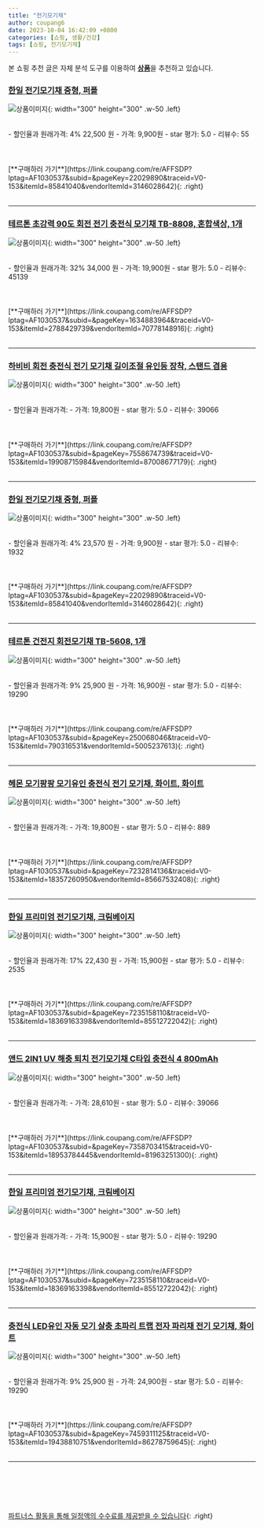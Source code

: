 ```yaml
---
title: "전기모기채"
author: coupang6
date: 2023-10-04 16:42:09 +0800
categories: [쇼핑, 생활/건강]
tags: [쇼핑, 전기모기채]
---
```


본 쇼핑 추천 글은 자체 분석 도구를 이용하여 [**상품**](https://link.coupang.com/a/bao1ui)을 추천하고 있습니다.

### [한일 전기모기채 중형, 퍼플](https://link.coupang.com/re/AFFSDP?lptag=AF1030537&subid=&pageKey=22029890&traceid=V0-153&itemId=85841040&vendorItemId=3146028642)

![상품이미지](https://thumbnail10.coupangcdn.com/thumbnails/remote/230x230ex/image/retail/images/2875005269048187-3ff9c5c5-a7d5-411f-99ce-d8c243ee0dca.jpg){: width="300" height="300" .w-50 .left}


<br>
- 할인율과 원래가격: 4%  22,500   원
- 가격: 9,900원
- star 평가: 5.0
- 리뷰수: 55
<br>
<br>
<br>
<br>
[**구매하러 가기**](https://link.coupang.com/re/AFFSDP?lptag=AF1030537&subid=&pageKey=22029890&traceid=V0-153&itemId=85841040&vendorItemId=3146028642){: .right}
<br>
<br>

---

### [테르톤 초강력 90도 회전 전기 충전식 모기채 TB-8808, 혼합색상, 1개](https://link.coupang.com/re/AFFSDP?lptag=AF1030537&subid=&pageKey=1634883964&traceid=V0-153&itemId=2788429739&vendorItemId=70778148916)

![상품이미지](https://thumbnail6.coupangcdn.com/thumbnails/remote/230x230ex/image/retail/images/2414692138715349-30bfb4a9-08b2-4b76-8b6b-1bf6b36eefce.jpg){: width="300" height="300" .w-50 .left}


<br>
- 할인율과 원래가격: 32%  34,000   원
- 가격: 19,900원
- star 평가: 5.0
- 리뷰수: 45139
<br>
<br>
<br>
<br>
[**구매하러 가기**](https://link.coupang.com/re/AFFSDP?lptag=AF1030537&subid=&pageKey=1634883964&traceid=V0-153&itemId=2788429739&vendorItemId=70778148916){: .right}
<br>
<br>

---

### [하비비 회전 충전식 전기 모기채 길이조절 유인등 장착, 스탠드 겸용](https://link.coupang.com/re/AFFSDP?lptag=AF1030537&subid=&pageKey=7558674739&traceid=V0-153&itemId=19908715984&vendorItemId=87008677179)

![상품이미지](https://thumbnail10.coupangcdn.com/thumbnails/remote/230x230ex/image/vendor_inventory/a7e5/f1cdb049f8a070ccb01f5b1774cef913b51710184aec4ac062a8fdd36f4b.jpg){: width="300" height="300" .w-50 .left}


<br>
- 할인율과 원래가격: 
- 가격: 19,800원
- star 평가: 5.0
- 리뷰수: 39066
<br>
<br>
<br>
<br>
[**구매하러 가기**](https://link.coupang.com/re/AFFSDP?lptag=AF1030537&subid=&pageKey=7558674739&traceid=V0-153&itemId=19908715984&vendorItemId=87008677179){: .right}
<br>
<br>

---

### [한일 전기모기채 중형, 퍼플](https://link.coupang.com/re/AFFSDP?lptag=AF1030537&subid=&pageKey=22029890&traceid=V0-153&itemId=85841040&vendorItemId=3146028642)

![상품이미지](https://thumbnail10.coupangcdn.com/thumbnails/remote/230x230ex/image/retail/images/2875005269048187-3ff9c5c5-a7d5-411f-99ce-d8c243ee0dca.jpg){: width="300" height="300" .w-50 .left}


<br>
- 할인율과 원래가격: 4%  23,570   원
- 가격: 9,900원
- star 평가: 5.0
- 리뷰수: 1932
<br>
<br>
<br>
<br>
[**구매하러 가기**](https://link.coupang.com/re/AFFSDP?lptag=AF1030537&subid=&pageKey=22029890&traceid=V0-153&itemId=85841040&vendorItemId=3146028642){: .right}
<br>
<br>

---

### [테르톤 건전지 회전모기채 TB-5608, 1개](https://link.coupang.com/re/AFFSDP?lptag=AF1030537&subid=&pageKey=250068046&traceid=V0-153&itemId=790316531&vendorItemId=5005237613)

![상품이미지](https://thumbnail8.coupangcdn.com/thumbnails/remote/230x230ex/image/retail/images/1666312968373676-bd76679c-99c0-47ce-872a-3c3466b1fe84.jpg){: width="300" height="300" .w-50 .left}


<br>
- 할인율과 원래가격: 9%  25,900   원
- 가격: 16,900원
- star 평가: 5.0
- 리뷰수: 19290
<br>
<br>
<br>
<br>
[**구매하러 가기**](https://link.coupang.com/re/AFFSDP?lptag=AF1030537&subid=&pageKey=250068046&traceid=V0-153&itemId=790316531&vendorItemId=5005237613){: .right}
<br>
<br>

---

### [헤몬 모기팡팡 모기유인 충전식 전기 모기채, 화이트, 화이트](https://link.coupang.com/re/AFFSDP?lptag=AF1030537&subid=&pageKey=7232814136&traceid=V0-153&itemId=18357260950&vendorItemId=85667532408)

![상품이미지](https://thumbnail10.coupangcdn.com/thumbnails/remote/230x230ex/image/vendor_inventory/e8ac/cb1a90834c426cff9cd38e6fda081cffd5c6037b177a10c90ee887f96100.jpg){: width="300" height="300" .w-50 .left}


<br>
- 할인율과 원래가격: 
- 가격: 19,800원
- star 평가: 5.0
- 리뷰수: 889
<br>
<br>
<br>
<br>
[**구매하러 가기**](https://link.coupang.com/re/AFFSDP?lptag=AF1030537&subid=&pageKey=7232814136&traceid=V0-153&itemId=18357260950&vendorItemId=85667532408){: .right}
<br>
<br>

---

### [한일 프리미엄 전기모기채, 크림베이지](https://link.coupang.com/re/AFFSDP?lptag=AF1030537&subid=&pageKey=7235158110&traceid=V0-153&itemId=18369163398&vendorItemId=85512722042)

![상품이미지](https://thumbnail9.coupangcdn.com/thumbnails/remote/230x230ex/image/rs_quotation_api/29lxojhq/53dd1782da53412aa739a538b47b224c.jpg){: width="300" height="300" .w-50 .left}


<br>
- 할인율과 원래가격: 17%  22,430   원
- 가격: 15,900원
- star 평가: 5.0
- 리뷰수: 2535
<br>
<br>
<br>
<br>
[**구매하러 가기**](https://link.coupang.com/re/AFFSDP?lptag=AF1030537&subid=&pageKey=7235158110&traceid=V0-153&itemId=18369163398&vendorItemId=85512722042){: .right}
<br>
<br>

---

### [앤드 2IN1 UV 해충 퇴치 전기모기채 C타입 충전식 4 800mAh](https://link.coupang.com/re/AFFSDP?lptag=AF1030537&subid=&pageKey=7358703415&traceid=V0-153&itemId=18953784445&vendorItemId=81963251300)

![상품이미지](https://thumbnail6.coupangcdn.com/thumbnails/remote/230x230ex/image/vendor_inventory/fd4f/eea852f02d6fce1738476648369ead892409c05dfb8faa6212347b9081f2.jpg){: width="300" height="300" .w-50 .left}


<br>
- 할인율과 원래가격: 
- 가격: 28,610원
- star 평가: 5.0
- 리뷰수: 39066
<br>
<br>
<br>
<br>
[**구매하러 가기**](https://link.coupang.com/re/AFFSDP?lptag=AF1030537&subid=&pageKey=7358703415&traceid=V0-153&itemId=18953784445&vendorItemId=81963251300){: .right}
<br>
<br>

---

### [한일 프리미엄 전기모기채, 크림베이지](https://link.coupang.com/re/AFFSDP?lptag=AF1030537&subid=&pageKey=7235158110&traceid=V0-153&itemId=18369163398&vendorItemId=85512722042)

![상품이미지](https://thumbnail9.coupangcdn.com/thumbnails/remote/230x230ex/image/rs_quotation_api/29lxojhq/53dd1782da53412aa739a538b47b224c.jpg){: width="300" height="300" .w-50 .left}


<br>
- 할인율과 원래가격: 
- 가격: 15,900원
- star 평가: 5.0
- 리뷰수: 19290
<br>
<br>
<br>
<br>
[**구매하러 가기**](https://link.coupang.com/re/AFFSDP?lptag=AF1030537&subid=&pageKey=7235158110&traceid=V0-153&itemId=18369163398&vendorItemId=85512722042){: .right}
<br>
<br>

---

### [충전식 LED유인 자동 모기 살충 초파리 트랩 전자 파리채 전기 모기채, 화이트](https://link.coupang.com/re/AFFSDP?lptag=AF1030537&subid=&pageKey=7459311125&traceid=V0-153&itemId=19438810751&vendorItemId=86278759645)

![상품이미지](https://thumbnail10.coupangcdn.com/thumbnails/remote/230x230ex/image/vendor_inventory/9d0d/baaeb571f2720638820c3375fccf588e5c3a6d7c6e6106402b4b2ef11b17.jpg){: width="300" height="300" .w-50 .left}


<br>
- 할인율과 원래가격: 9%  25,900   원
- 가격: 24,900원
- star 평가: 5.0
- 리뷰수: 19290
<br>
<br>
<br>
<br>
[**구매하러 가기**](https://link.coupang.com/re/AFFSDP?lptag=AF1030537&subid=&pageKey=7459311125&traceid=V0-153&itemId=19438810751&vendorItemId=86278759645){: .right}
<br>
<br>

---
<br><br><br><br><br> [파트너스 활동을 통해 일정액의 수수료를 제공받을 수 있습니다](https://link.coupang.com/a/bao1ui){: .right}